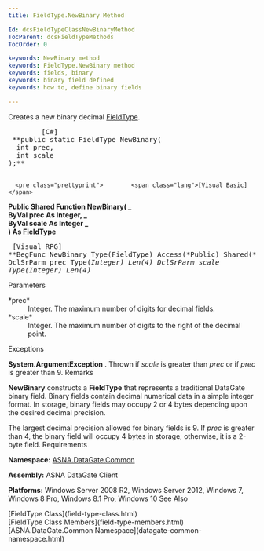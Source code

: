```yaml
---
title: FieldType.NewBinary Method

Id: dcsFieldTypeClassNewBinaryMethod
TocParent: dcsFieldTypeMethods
TocOrder: 0

keywords: NewBinary method
keywords: FieldType.NewBinary method
keywords: fields, binary
keywords: binary field defined
keywords: how to, define binary fields

---
```


Creates a new binary decimal [ FieldType](field-type-class.html).
<pre class="prettyprint">        <span class="lang">[C#]</span>
 **public static FieldType NewBinary(<br />  int prec,<br />  int scale<br />);** 
      </pre>
      <pre class="prettyprint">        <span class="lang">[Visual Basic] </span>
 **Public Shared Function NewBinary( _<br />  ByVal prec As Integer, _<br />  ByVal scale As Integer _<br />) As [FieldType](field-type-class.html)** 
      </pre>
      <pre class="prettyprint">
        <span class="lang">[Visual RPG]</span>
 **BegFunc NewBinary Type(FieldType) Access(*Public) Shared(*Yes)
   DclSrParm prec Type(*Integer) Len(4)
   DclSrParm scale Type(*Integer) Len(4)** 
      </pre>

Parameters

<dl>
        <dt>
 *prec* 
        </dt>
        <dd>Integer.  The maximum number of digits for decimal fields. </dd>
        <dt>
 *scale* 
        </dt>
        <dd>Integer.  The maximum number of digits to the right of the decimal point.
							</dd>
</dl>

Exceptions

**System.ArgumentException** . Thrown if *scale* is greater than *prec* or if *prec* is greater than 9. 
Remarks

<span> **NewBinary** </span> constructs a **FieldType** that represents a traditional DataGate binary field. Binary fields contain decimal numerical data in a simple integer format. In storage, binary fields may occupy 2 or 4 bytes depending upon the desired decimal precision.

The largest decimal precision allowed for binary fields is 9. If *prec* is greater than 4, the binary field will occupy 4 bytes in storage; otherwise, it is a 2-byte field.
Requirements

**Namespace:** [ASNA.DataGate.Common](datagate-common-namespace.html)

**Assembly:** ASNA DataGate Client

**Platforms:** Windows Server 2008 R2, Windows Server 2012, Windows 7, Windows 8 Pro, Windows 8.1 Pro, Windows 10
See Also

<dl />
      [FieldType Class](field-type-class.html)
      <br />
      [FieldType Class Members](field-type-members.html)
      <br />
      [ASNA.DataGate.Common Namespace](datagate-common-namespace.html)

